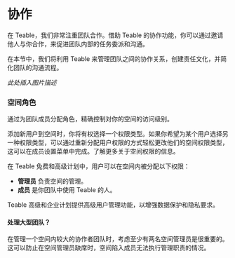 # 协作

在 Teable，我们非常注重团队合作。借助 Teable 的协作功能，你可以通过邀请他人与你合作，来促进团队内部的任务委派和沟通。

在本节中，我们将利用 Teable 来管理团队之间的协作关系，创建责任文化，并简化团队的沟通流程。

_此处插入图片描述_

### 空间角色

通过为团队成员分配角色，精确控制对你的空间的访问级别。

添加新用户到空间时，你将有权选择一个权限类型。如果你希望为某个用户选择另一种权限类型，可以通过重新分配用户权限的方式轻松更改他们的空间权限类型，这可以在成员设置菜单中完成。了解更多关于空间权限的信息。

在 Teable 免费和高级计划中，用户可以在空间内被分配以下权限：

* **管理员** 负责空间的管理。
* **成员** 是你团队中使用 Teable 的人。

Teable 高级和企业计划提供高级用户管理功能，以增强数据保护和隐私要求。

#### 处理大型团队？

在管理一个空间内较大的协作者团队时，考虑至少有两名空间管理员是很重要的。这可以防止在空间管理员缺席时，空间陷入成员无法执行管理职责的情况。
